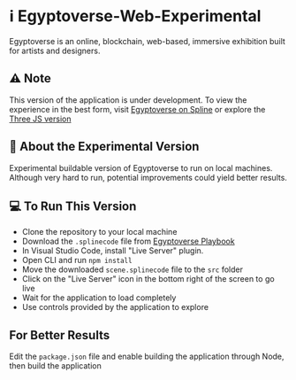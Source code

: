 # ℹ Egyptoverse-Web-Experimental
Egyptoverse is an online, blockchain, web-based, immersive exhibition built for artists and designers.

## ⚠ Note
This version of the application is under development. To view the experience in the best form, visit [Egyptoverse on Spline](https://my.spline.design/egyptoverseweb-173f74a9217a09fff1f588d1230f7976/) or explore the [Three JS version](https://github.com/MarwanSameh/Egyptoverse-Three-JS)
## 🚩 About the Experimental Version
Experimental buildable version of Egyptoverse to run on local machines. Although very hard to run, potential improvements could yield better results.

## 💻 To Run This Version
- Clone the repository to your local machine
- Download the `.splinecode` file from [Egyptoverse Playbook](https://www.playbook.com/s/egyptoverse/1rZuXgmg4vMwH2JGe49M7k1f)
- In Visual Studio Code, install "Live Server" plugin.
- Open CLI and run `npm install`
- Move the downloaded `scene.splinecode` file to the `src` folder
- Click on the "Live Server" icon in the bottom right of the screen to go live
- Wait for the application to load completely
- Use controls provided by the application to explore

## For Better Results
Edit the `package.json` file and enable building the application through Node, then build the application